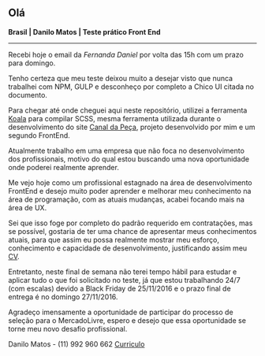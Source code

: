 ## Olá ##
**Brasil | Danilo Matos | Teste prático Front End**

----------
Recebi hoje o email da *Fernanda Daniel* por volta das 15h com um prazo para domingo.

Tenho certeza que meu teste deixou muito a desejar visto que nunca trabalhei com NPM, GULP e desconheço por completo a Chico UI citada no documento.

Para chegar até onde cheguei aqui neste repositório, utilizei a ferramenta [Koala](http://koala-app.com/) para compilar SCSS, mesma ferramenta utilizada durante o desenvolvimento do site [Canal da Peça](https://www.canaldapeca.com.br/), projeto desenvolvido por mim e um segundo FrontEnd.

Atualmente trabalho em uma empresa que não foca no desenvolvimento dos profissionais, motivo do qual estou buscando uma nova oportunidade onde poderei realmente aprender.

Me vejo hoje como um profissional estagnado na área de desenvolvimento FrontEnd e desejo muito poder aprender e melhorar meu conhecimento na área de programação, com as atuais mudanças, acabei focando mais na área de UX.

Sei que isso foge por completo do padrão requerido em contratações, mas se possível, gostaria de ter uma chance de apresentar meus conhecimentos atuais, para que assim eu possa realmente mostrar meu esforço, conhecimento e capacidade de desenvolvimento, justificando assim meu [CV](http://danilomatos.com.br/).

Entretanto, neste final de semana não terei tempo hábil para estudar e aplicar tudo o que foi solicitado no teste, já que estou trabalhando 24/7 (com escalas) devido a Black Friday de 25/11/2016 e o prazo final de entrega é no domingo 27/11/2016.

Agradeço imensamente a oportunidade de participar do processo de seleção para o MercadoLivre, espero e desejo que essa oportunidade se torne meu novo desafio profissional.

Danilo Matos - (11) 992 960 662
[Curriculo](http://danilomatos.com.br/)